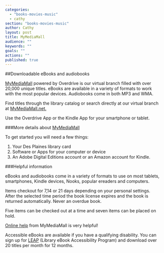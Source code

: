 ```yaml
---
categories: 
  - "books-movies-music"
  - cathy
section: "books-movies-music"
author: Cathy
layout: post
title: MyMediaMall
audience: ""
keywords: ""
goals: ""
actions: ""
published: true
---
```


##Downloadable eBooks and audiobooks

[MyMediaMall](mymediamall.net) powered by Overdrive is our virtual branch filled with over 20,000 unique titles. eBooks are available in a variety of formats to work with the most popular devices. Audiobooks come in both MP3 and WMA. 

Find titles through the library catalog or search directly at our virtual branch at 
[MyMediaMall.net.](mymediamall.net)

Use the Overdrive App or the Kindle App for your smartphone or tablet. 

###More details about [MyMediaMall](mymediamall.net)

To get started you will need a few things:
1. Your Des Plaines library card
2. Software or Apps for your computer or device
3. An Adobe Digital Editions account or an Amazon account for Kindle.


###Helpful information

eBooks and audiobooks come in a variety of formats to use on most tablets, smartphones, Kindle devices, Nooks, popular ereaders and computers. 

Items checkout for 7,14 or 21 days depending on your personal settings. After the selected time period the book license expires and the book is returned automatically. Never an overdue book.

Five items can be checked out at a time and seven items can be placed on hold.

[Online help](http://www.mymediamall.net/48A44D88-C682-4A02-A149-8C095021A6D6/10/50/en/Help.htm) from MyMediaMall is very helpful!

Accessible eBooks are available if you have a qualifying disability. You can sign up for [LEAP](http://www.mymediamall.net/48A44D88-C682-4A02-A149-8C095021A6D6/10/50/en/LEAPinfo.htm) (Library eBook Accessibility Program) and download over 20 titles per month for 12 months. 





